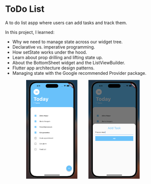 # ToDo List


A to do list aspp where users can add tasks and track them.

In this project, I learned:
- Why we need to manage state across our widget tree.
- Declarative vs. imperative programming.
- How setState works under the hood.
- Learn about prop drilling and lifting state up.
- About the BottomSheet widget and the ListViewBuilder.
- Flutter app architecture design patterns.
- Managing state with the Google recommended Provider package.


<p align="center">
  <img alt="Light" src="demo.png" width="33%">
&nbsp; &nbsp; &nbsp; &nbsp;
  <img alt="Dark" src="demo2.png" width="33%">
</p>

